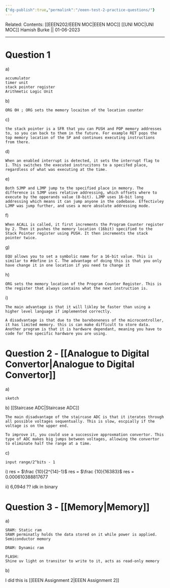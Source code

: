 ```yaml
---
{"dg-publish":true,"permalink":"/eeen-test-2-practice-questions/"}
---
```


Related: 
Contents: [[EEEN202/EEEN MOC\|EEEN MOC]]
[[UNI MOC\|UNI MOC]]
Hamish Burke || 01-06-2023
***

# Question 1

a) 

```
accumulator 
timer unit
stack pointer register
Arithmetic Logic Unit
```

b)

```
ORG	0H ; ORG sets the memory locaiton of the location counter
```

c)
 
```
the stack pointer is a SFR that you can PUSH and POP memory addresses to, so you can back to them in the future. For example RET pops the top memory location of the SP and continues executing instructions from there.
```

d)

```
When an enabled interrupt is detected, it sets the interrupt flag to 1. This switches the executed instrucitons to a specifed place, regardless of what was executing at the time.
```

e)

```
Both SJMP and LJMP jump to the specified place in memory. The difference is SJMP uses relative addressing, which offsets where to execute by the opperands value (8-bit). LJMP uses 16-bit long addressing which means it can jump anyone in the codebase. Effectivley LJMP was jump further, and uses a more absolute addressing mode.
```

f)

```
When ACALL is called, it first increments the Program Counter register by 2. Then it pushes the memory location (16bit) specified to the Stack Pointer register using PUSH. It then increments the stack pointer twice.
```

g)

```
EQU allows you to set a symbolic name for a 16-bit value. This is similar to #define in C. The advantage of doing this is that you only have change it in one location if you need to change it
```

h)

```
ORG sets the memory location of the Program Counter Register. This is the register that always contains what the next instruction is.
```

i)

```
The main advantage is that it will likley be faster than using a higher level language if implemented correctly. 

A disadvantage is that due to the bareboneness of the microcontroller, it has limited memory. this is can make difficult to store data. Another program is that it is hardware dependant, meaning you have to code for the specific hardware you are using.
```

# Question 2 - [[Analogue to Digital Convertor\|Analogue to Digital Convertor]]

a)

```
sketch
```

b) [[Staircase ADC\|Staircase ADC]]

```
The main disadvantage of the staircase ADC is that it iterates through all possible voltages sequentually. This is slow, escpially if the voltage is on the upper end.

To improve it, you could use a successive approxmation convertor. This type of ADC makes big jumps between voltages, allowing the convertor to eliminate half the range at a time.
```

c)

```
input range/2^bits - 1
```

i) 
res = $\frac {10}{2^{14}-1}$
res = $\frac {10}{16383}$
res = $0.000610388817677$

ii)
6,094d
?? idk in binary

# Question 3 - [[Memory\|Memory]]

a)

```
SRAM: Static ram
SRAM perminatly holds the data stored on it while power is applied. Semiconductor memory

DRAM: Dynamic ram

FLASH: 
Shine uv light on transitor to write to it, acts as read-only memory
```

b)

I did this is [[EEEN Assignment 2\|EEEN Assignment 2]]
